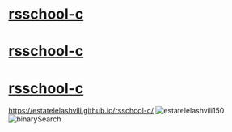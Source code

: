 # [rsschool-c](https://estatelelashvili.github.io/rsschool-cv-html/index.html)
# [rsschool-c](https://estatelelashvili.github.io/rsschool-c/)
# [rsschool-c](https://estatelelashvili.github.io/rsschool-c/index.html)
https://estatelelashvili.github.io/rsschool-c/
![estatelelashvili150](https://user-images.githubusercontent.com/35972253/163650705-5d35cc61-0e7c-4b66-b749-a240d2236c8a.jpg)
![binarySearch](https://user-images.githubusercontent.com/35972253/163865871-2d65a970-82b7-442e-8895-802a69b87b8c.png)
